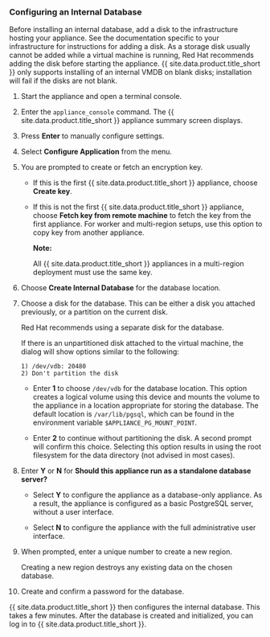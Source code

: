 <div class="important">

### Configuring an Internal Database

Before installing an internal database, add a disk to the infrastructure
hosting your appliance. See the documentation specific to your
infrastructure for instructions for adding a disk. As a storage disk
usually cannot be added while a virtual machine is running, Red Hat
recommends adding the disk before starting the appliance.
{{ site.data.product.title_short }} only supports installing of an internal VMDB on blank
disks; installation will fail if the disks are not blank.

</div>

1.  Start the appliance and open a terminal console.

2.  Enter the `appliance_console` command. The {{ site.data.product.title_short }} appliance
    summary screen displays.

3.  Press **Enter** to manually configure settings.

4.  Select **Configure Application** from the menu.

5.  You are prompted to create or fetch an encryption key.

      - If this is the first {{ site.data.product.title_short }} appliance, choose **Create
        key**.

      - If this is not the first {{ site.data.product.title_short }} appliance, choose
        **Fetch key from remote machine** to fetch the key from the
        first appliance. For worker and multi-region setups, use this
        option to copy key from another appliance.

        **Note:**

        All {{ site.data.product.title_short }} appliances in a multi-region
        deployment must use the same key.

6.  Choose **Create Internal Database** for the database location.

7.  Choose a disk for the database. This can be either a disk you
    attached previously, or a partition on the current disk.

    <div class="important">

    Red Hat recommends using a separate disk for the database.

    </div>

    If there is an unpartitioned disk attached to the virtual machine,
    the dialog will show options similar to the following:

        1) /dev/vdb: 20480
        2) Don't partition the disk

      - Enter **1** to choose `/dev/vdb` for the database location. This
        option creates a logical volume using this device and mounts the
        volume to the appliance in a location appropriate for storing
        the database. The default location is `/var/lib/pgsql`, which
        can be found in the environment variable
        `$APPLIANCE_PG_MOUNT_POINT`.

      - Enter **2** to continue without partitioning the disk. A second
        prompt will confirm this choice. Selecting this option results
        in using the root filesystem for the data directory (not advised
        in most cases).

8.  Enter **Y** or **N** for **Should this appliance run as a standalone
    database server?**

      - Select **Y** to configure the appliance as a database-only
        appliance. As a result, the appliance is configured as a basic
        PostgreSQL server, without a user interface.

      - Select **N** to configure the appliance with the full
        administrative user interface.

9.  When prompted, enter a unique number to create a new region.

    <div class="important">

    Creating a new region destroys any existing data on the chosen
    database.

    </div>

10. Create and confirm a password for the database.

{{ site.data.product.title_short }} then configures the internal database. This takes a few
minutes. After the database is created and initialized, you can log in
to {{ site.data.product.title_short }}.
